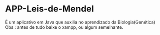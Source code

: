 # APP-Leis-de-Mendel
É um aplicativo em Java que auxilia no aprendizado da Biologia(Genética)
 Obs.: antes de tudo baixe o xampp, ou algum semelhante.
